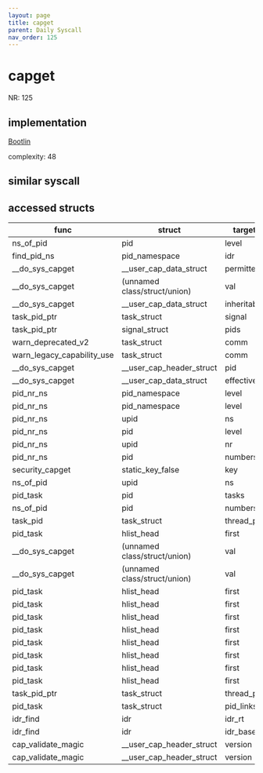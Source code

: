 ```yaml
---
layout: page
title: capget
parent: Daily Syscall
nav_order: 125
---
```

        

# capget
NR: 125

## implementation
[Bootlin](https://elixir.bootlin.com/linux/v6.14.7/source/kernel/capability.c#L137)

complexity: 48


## similar syscall


## accessed structs

|func|struct|target|location|has_read|has_write|
|--|--|--|--|--|--|
|ns_of_pid|pid|level|https://elixir.bootlin.com/linux/v6.14.7/source/include/linux/pid.h#L148|true|true|
|find_pid_ns|pid_namespace|idr|https://elixir.bootlin.com/linux/v6.14.7/source/kernel/pid.c#L320|false|false|
|__do_sys_capget|__user_cap_data_struct|permitted|https://elixir.bootlin.com/linux/v6.14.7/source/kernel/capability.c#L165|false|false|
|__do_sys_capget|(unnamed class/struct/union)|val|https://elixir.bootlin.com/linux/v6.14.7/source/kernel/capability.c#L166|true|true|
|__do_sys_capget|__user_cap_data_struct|inheritable|https://elixir.bootlin.com/linux/v6.14.7/source/kernel/capability.c#L166|false|false|
|task_pid_ptr|task_struct|signal|https://elixir.bootlin.com/linux/v6.14.7/source/kernel/pid.c#L334|true|true|
|task_pid_ptr|signal_struct|pids|https://elixir.bootlin.com/linux/v6.14.7/source/kernel/pid.c#L334|false|false|
|warn_deprecated_v2|task_struct|comm|https://elixir.bootlin.com/linux/v6.14.7/source/kernel/capability.c#L64|false|false|
|warn_legacy_capability_use|task_struct|comm|https://elixir.bootlin.com/linux/v6.14.7/source/kernel/capability.c#L42|false|false|
|__do_sys_capget|__user_cap_header_struct|pid|https://elixir.bootlin.com/linux/v6.14.7/source/kernel/capability.c#L149|false|false|
|__do_sys_capget|__user_cap_data_struct|effective|https://elixir.bootlin.com/linux/v6.14.7/source/kernel/capability.c#L164|false|false|
|pid_nr_ns|pid_namespace|level|https://elixir.bootlin.com/linux/v6.14.7/source/kernel/pid.c#L491|true|true|
|pid_nr_ns|pid_namespace|level|https://elixir.bootlin.com/linux/v6.14.7/source/kernel/pid.c#L490|true|true|
|pid_nr_ns|upid|ns|https://elixir.bootlin.com/linux/v6.14.7/source/kernel/pid.c#L492|true|true|
|pid_nr_ns|pid|level|https://elixir.bootlin.com/linux/v6.14.7/source/kernel/pid.c#L490|true|true|
|pid_nr_ns|upid|nr|https://elixir.bootlin.com/linux/v6.14.7/source/kernel/pid.c#L493|true|true|
|pid_nr_ns|pid|numbers|https://elixir.bootlin.com/linux/v6.14.7/source/kernel/pid.c#L491|false|false|
|security_capget|static_key_false|key|https://elixir.bootlin.com/linux/v6.14.7/source/security/security.c#L1099|false|false|
|ns_of_pid|upid|ns|https://elixir.bootlin.com/linux/v6.14.7/source/include/linux/pid.h#L148|true|true|
|pid_task|pid|tasks|https://elixir.bootlin.com/linux/v6.14.7/source/kernel/pid.c#L414|false|false|
|ns_of_pid|pid|numbers|https://elixir.bootlin.com/linux/v6.14.7/source/include/linux/pid.h#L148|false|false|
|task_pid|task_struct|thread_pid|https://elixir.bootlin.com/linux/v6.14.7/source/include/linux/pid.h#L213|true|true|
|pid_task|hlist_head|first|https://elixir.bootlin.com/linux/v6.14.7/source/kernel/pid.c#L414|false|false|
|__do_sys_capget|(unnamed class/struct/union)|val|https://elixir.bootlin.com/linux/v6.14.7/source/kernel/capability.c#L164|true|true|
|__do_sys_capget|(unnamed class/struct/union)|val|https://elixir.bootlin.com/linux/v6.14.7/source/kernel/capability.c#L165|true|true|
|pid_task|hlist_head|first|https://elixir.bootlin.com/linux/v6.14.7/source/kernel/pid.c#L414|false|false|
|pid_task|hlist_head|first|https://elixir.bootlin.com/linux/v6.14.7/source/kernel/pid.c#L414|false|false|
|pid_task|hlist_head|first|https://elixir.bootlin.com/linux/v6.14.7/source/kernel/pid.c#L414|false|false|
|pid_task|hlist_head|first|https://elixir.bootlin.com/linux/v6.14.7/source/kernel/pid.c#L414|false|false|
|pid_task|hlist_head|first|https://elixir.bootlin.com/linux/v6.14.7/source/kernel/pid.c#L414|false|false|
|pid_task|hlist_head|first|https://elixir.bootlin.com/linux/v6.14.7/source/kernel/pid.c#L414|false|false|
|pid_task|hlist_head|first|https://elixir.bootlin.com/linux/v6.14.7/source/kernel/pid.c#L414|false|false|
|pid_task|hlist_head|first|https://elixir.bootlin.com/linux/v6.14.7/source/kernel/pid.c#L414|false|false|
|task_pid_ptr|task_struct|thread_pid|https://elixir.bootlin.com/linux/v6.14.7/source/kernel/pid.c#L333|false|false|
|pid_task|task_struct|pid_links|https://elixir.bootlin.com/linux/v6.14.7/source/kernel/pid.c#L417|false|false|
|idr_find|idr|idr_rt|https://elixir.bootlin.com/linux/v6.14.7/source/lib/idr.c#L174|false|false|
|idr_find|idr|idr_base|https://elixir.bootlin.com/linux/v6.14.7/source/lib/idr.c#L174|true|true|
|cap_validate_magic|__user_cap_header_struct|version|https://elixir.bootlin.com/linux/v6.14.7/source/kernel/capability.c#L75|false|false|
|cap_validate_magic|__user_cap_header_struct|version|https://elixir.bootlin.com/linux/v6.14.7/source/kernel/capability.c#L90|false|false|
